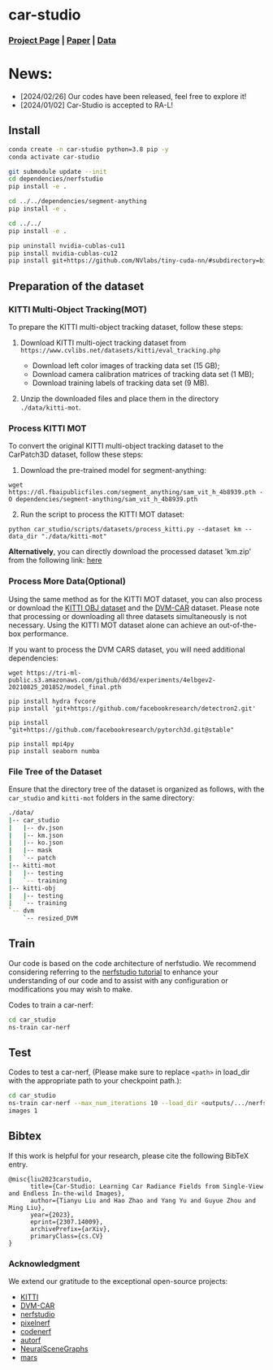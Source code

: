 # car-studio

### [Project Page](https://lty2226262.github.io/car-studio/)  | [Paper](https://ieeexplore.ieee.org/document/10380654) | [Data](https://hkustconnect-my.sharepoint.com/:f:/g/personal/tliubk_connect_ust_hk/EgrO_H2uqgxPik7rP7mR-wABpwznNnV8PbV6GQxCwtwtyA?e=CZJCbU)

# News:

- [2024/02/26] Our codes have been released, feel free to explore it!
- [2024/01/02] Car-Studio is accepted to RA-L!


## Install

```bash
conda create -n car-studio python=3.8 pip -y
conda activate car-studio

git submodule update --init
cd dependencies/nerfstudio
pip install -e .

cd ../../dependencies/segment-anything
pip install -e .

cd ../../
pip install -e .

pip uninstall nvidia-cublas-cu11
pip install nvidia-cublas-cu12
pip install git+https://github.com/NVlabs/tiny-cuda-nn/#subdirectory=bindings/torch
```

## Preparation of the dataset

### KITTI Multi-Object Tracking(MOT)

To prepare the KITTI multi-object tracking dataset, follow these steps:

1. Download KITTI multi-oject tracking dataset from `https://www.cvlibs.net/datasets/kitti/eval_tracking.php`
	- Download left color images of tracking data set (15 GB);
	- Download camera calibration matrices of tracking data set (1 MB);
	- Download training labels of tracking data set (9 MB).

2. Unzip the downloaded files and place them in the directory `./data/kitti-mot`.


### Process KITTI MOT

To convert the original KITTI multi-object tracking dataset to the CarPatch3D dataset, follow these steps:

1. Download the pre-trained model for segment-anything:

```
wget https://dl.fbaipublicfiles.com/segment_anything/sam_vit_h_4b8939.pth -O dependencies/segment-anything/sam_vit_h_4b8939.pth
```

2. Run the script to process the KITTI MOT dataset:

```
python car_studio/scripts/datasets/process_kitti.py --dataset km --data_dir "./data/kitti-mot"
```

**Alternatively**, you can directly download the processed dataset 'km.zip' from the following link: [here](https://hkustconnect-my.sharepoint.com/personal/tliubk_connect_ust_hk/_layouts/15/onedrive.aspx?id=%2Fpersonal%2Ftliubk%5Fconnect%5Fust%5Fhk%2FDocuments%2Fdataset%2FCarPatch3D&ga=1)

### Process More Data(Optional)

Using the same method as for the KITTI MOT dataset, you can also process or download the [KITTI OBJ dataset](https://www.cvlibs.net/datasets/kitti/eval_object.php?obj_benchmark=2d) and the [DVM-CAR](https://deepvisualmarketing.github.io/) dataset. Please note that processing or downloading all three datasets simultaneously is not necessary. Using the KITTI MOT dataset alone can achieve an out-of-the-box performance.

If you want to process the DVM CARS dataset, you will need additional dependencies:

```
wget https://tri-ml-public.s3.amazonaws.com/github/dd3d/experiments/4elbgev2-20210825_201852/model_final.pth

pip install hydra fvcore
pip install 'git+https://github.com/facebookresearch/detectron2.git'

pip install "git+https://github.com/facebookresearch/pytorch3d.git@stable"

pip install mpi4py
pip install seaborn numba
```

### File Tree of the Dataset

Ensure that the directory tree of the dataset is organized as follows, with the `car_studio` and `kitti-mot` folders in the same directory:

```bash
./data/
|-- car_studio
|   |-- dv.json
|   |-- km.json
|   |-- ko.json
|   |-- mask
|   `-- patch
|-- kitti-mot
|   |-- testing
|   `-- training
|-- kitti-obj
|   |-- testing
|   `-- training
`-- dvm
    `-- resized_DVM
```

## Train

Our code is based on the code architecture of nerfstudio. We recommend considering referring to the [nerfstudio tutorial](https://docs.nerf.studio/quickstart/first_nerf.html) to enhance your understanding of our code and to assist with any configuration or modifications you may wish to make.

Codes to train a car-nerf:

```bash
cd car_studio
ns-train car-nerf
```

## Test

Codes to test a car-nerf, (Please make sure to replace `<path>` in load_dir with the appropriate path to your checkpoint path.):

```bash
cd car_studio
ns-train car-nerf --max_num_iterations 10 --load_dir <outputs/.../nerfstudio_models/>  --steps_per_eval_all_
images 1
```

## Bibtex
If this work is helpful for your research, please cite the following BibTeX entry.

```
@misc{liu2023carstudio,
      title={Car-Studio: Learning Car Radiance Fields from Single-View and Endless In-the-wild Images}, 
      author={Tianyu Liu and Hao Zhao and Yang Yu and Guyue Zhou and Ming Liu},
      year={2023},
      eprint={2307.14009},
      archivePrefix={arXiv},
      primaryClass={cs.CV}
}
```

### Acknowledgment

We extend our gratitude to the exceptional open-source projects:
- [KITTI](https://www.cvlibs.net/datasets/kitti/index.php)
- [DVM-CAR](https://deepvisualmarketing.github.io/)
- [nerfstudio](https://github.com/nerfstudio-project/nerfstudio)
- [pixelnerf](https://github.com/sxyu/pixel-nerf)
- [codenerf](https://github.com/wbjang/code-nerf)
- [autorf](https://github.com/skyhehe123/AutoRF-pytorch)
- [NeuralSceneGraphs](https://github.com/princeton-computational-imaging/neural-scene-graphs)
- [mars](https://github.com/OPEN-AIR-SUN/mars)
